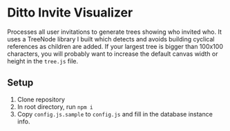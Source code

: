 # Ditto Invite Visualizer

Processes all user invitations to generate trees showing who invited who. It uses a TreeNode library I built which detects and avoids building cyclical references as children are added. If your largest tree is bigger than 100x100 characters, you will probably want to increase the default canvas width or height in the `tree.js` file.

## Setup

1. Clone repository
2. In root directory, run `npm i`
3. Copy `config.js.sample` to `config.js` and fill in the database instance info.
